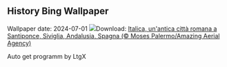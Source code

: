 ## History Bing Wallpaper
Wallpaper date: 2024-07-01
![](https://www.bing.com/th?id=OHR.ItalicaRuins_IT-IT3637207546_UHD.jpg&w=1000)Download: [Italica, un'antica città romana a Santiponce, Siviglia, Andalusia, Spagna (© Moses Palermo/Amazing Aerial Agency)](https://www.bing.com/th?id=OHR.ItalicaRuins_IT-IT3637207546_UHD.jpg)

Auto get programm by LtgX
